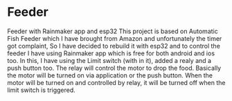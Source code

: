 # Feeder
Feeder with Rainmaker app and esp32
This project is based on Automatic Fish Feeder which I have brought from Amazon and unfortunately the timer got complaint, So I have decided to rebuild it with esp32 and to control the feeder I have using Rainmaker app which is free for both android and ios too. In this, I have using the Limit switch (with in it), added a realy and a push button too. The relay will control the motor to drop the food. Basically the motor will be turned on via application or the push button. When the motor will be turned on and controlled by relay, it will be turned off when the limit switch is triggered. 
